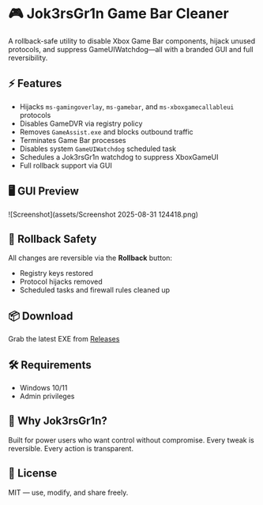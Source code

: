 # 🎮 Jok3rsGr1n Game Bar Cleaner

A rollback-safe utility to disable Xbox Game Bar components, hijack unused protocols, and suppress GameUIWatchdog—all with a branded GUI and full reversibility.

## ⚡ Features

- Hijacks `ms-gamingoverlay`, `ms-gamebar`, and `ms-xboxgamecallableui` protocols
- Disables GameDVR via registry policy
- Removes `GameAssist.exe` and blocks outbound traffic
- Terminates Game Bar processes
- Disables system `GameUIWatchdog` scheduled task
- Schedules a Jok3rsGr1n watchdog to suppress XboxGameUI
- Full rollback support via GUI

## 🖥️ GUI Preview

![Screenshot](assets/Screenshot 2025-08-31 124418.png)

## 🔄 Rollback Safety

All changes are reversible via the **Rollback** button:
- Registry keys restored
- Protocol hijacks removed
- Scheduled tasks and firewall rules cleaned up

## 📦 Download

Grab the latest EXE from [Releases](https://github.com/YOUR_USERNAME/Jok3rsGr1n-GameBarCleaner/releases)

## 🛠️ Requirements

- Windows 10/11
- Admin privileges

## 🧠 Why Jok3rsGr1n?

Built for power users who want control without compromise. Every tweak is reversible. Every action is transparent.

## 📜 License

MIT — use, modify, and share freely.
